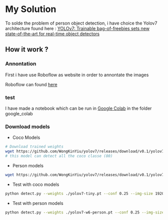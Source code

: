 # My Solution

To solde the problem of person object detection, i have choice the Yolov7 architecture found here : [YOLOv7: Trainable bag-of-freebies sets new state-of-the-art for real-time object detectors](https://arxiv.org/abs/2207.02696)

## How it work ?

### Annontation
First i have use Roboflow as website in order to annontate the images

Roboflow can found [here](https://roboflow.com/)

### test

I have made a notebook which can be run in [Google Colab](https://colab.research.google.com) in the folder google_colab

### Download models
- Coco Models

```sh
# Download trained weights
wget https://github.com/WongKinYiu/yolov7/releases/download/v0.1/yolov7-tiny.pt
# this model can detect all the coco classe (80)
```
- Person models
```sh
wget https://github.com/WongKinYiu/yolov7/releases/download/v0.1/yolov7-w6-person.pt

```
- Test with coco models
```sh
python detect.py --weights ./yolov7-tiny.pt --conf 0.25 --img-size 1920 --source image_test/1660626000.jpg
```

- Test with person models
```sh
python detect.py --weights ./yolov7-w6-person.pt --conf 0.25 --img-size 1920 --source image_test/1660626000.jpg
```






